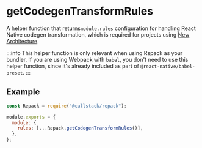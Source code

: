 # getCodegenTransformRules

A helper function that returns`module.rules` configuration for handling React Native codegen transformation, which is required for projects using [New Architecture](https://reactnative.dev/architecture/landing-page).

:::info
This helper function is only relevant when using Rspack as your bundler. If you are using Webpack with `babel`, you don't need to use this helper function, since it's already included as part of `@react-native/babel-preset`.
:::

## Example

```js title=rspack.config.cjs
const Repack = require("@callstack/repack");

module.exports = {
  module: {
    rules: [...Repack.getCodegenTransformRules()],
  },
};
```
